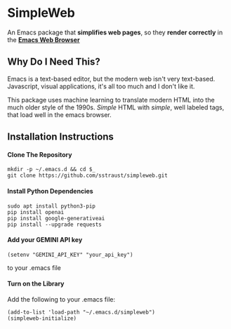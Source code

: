 # SimpleWeb
An Emacs package that **simplifies web pages**, so they **render correctly** in the **<ins>Emacs Web Browser</ins>**

## Why Do I Need This?

Emacs is a text-based editor, but the modern web isn't very text-based. Javascript, visual applications, it's all too much and I don't like it.

This package uses machine learning to translate modern HTML into the much older style of the 1990s. _Simple_ HTML with _simple_, well labeled tags, that load well in the emacs browser.

## Installation Instructions
#### Clone The Repository
```
mkdir -p ~/.emacs.d && cd $_
git clone https://github.com/sstraust/simpleweb.git
```

#### Install Python Dependencies
```
sudo apt install python3-pip
pip install openai
pip install google-generativeai
pip install --upgrade requests
```

#### Add your GEMINI API key
```
(setenv "GEMINI_API_KEY" "your_api_key")
```
to your .emacs file
#### Turn on the Library
Add the following to your .emacs file:
```
(add-to-list 'load-path "~/.emacs.d/simpleweb")
(simpleweb-initialize)
```
